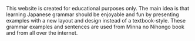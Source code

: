 This website is created for educational purposes only. The main idea is that learning Japanese grammar should be enjoyable and fun by presenting examples with a new layout and design instead of a textbook-style. These grammar examples and sentences are used from Minna no Nihongo book and from all over the internet. 

